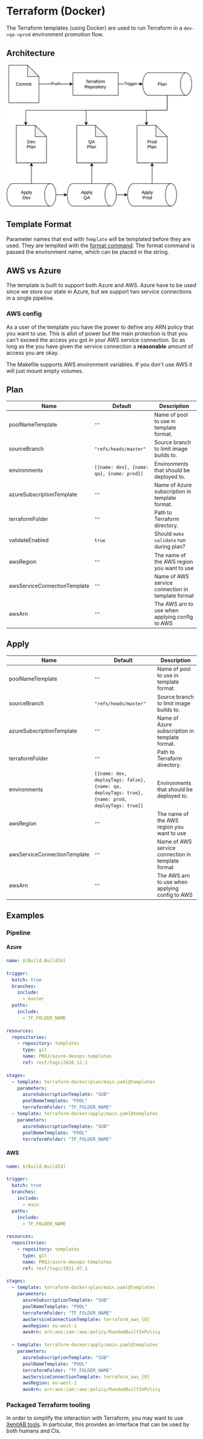 # Terraform (Docker)

The Terraform templates (using Docker) are used to run Terraform in a `dev->qa->prod` environment promotion flow.

## Architecture

![terraform-architecture](../assets/terraform-architecture.jpg)

## Template Format

Parameter names that end with `Template` will be templated before they are used. They are templted with the [format command](https://docs.microsoft.com/en-us/azure/devops/pipelines/process/templates?view=azure-devops#format).
The format command is passed the environment name, which can be placed in the string.

## AWS vs Azure

The template is built to support both Azure and AWS.
Azure have to be used since we store our state in Azure, but we support two service connections in a single pipeline.

### AWS config

As a user of the template you have the power to define any ARN policy that you want to use.
This is allot of power but the main protection is that you can't exceed the access you got in your AWS service connection.
So as long as the you have given the service connection a **reasonable** amount of access you are okay.

The Makefile supports AWS environment variables. If you don't use AWS it will just mount empty volumes.

## Plan

| Name                         | Default                                   | Description                                       |
| ---------------------------- | ----------------------------------------- | ------------------------------------------------- |
| poolNameTemplate             | `""`                                      | Name of pool to use in template format.           |
| sourceBranch                 | `"refs/heads/master"`                     | Source branch to limit image builds to.           |
| environments                 | `[{name: dev}, {name: qa}, {name: prod}]` | Environments that should be deployed to.          |
| azureSubscriptionTemplate    | `""`                                      | Name of Azure subscription in template format.    |
| terraformFolder              | `""`                                      | Path to Terraform directory.                      |
| validateEnabled              | `true`                                    | Should `make validate` run during plan?           |
| awsRegion                    | `""`                                      | The name of the AWS region you want to use        |
| awsServiceConnectionTemplate | `""`                                      | Name of AWS service connection in template format |
| awsArn                       | `""`                                      | The AWS arn to use when applying config to AWS    |

## Apply

| Name                         | Default                                                                                          | Description                                       |
| ---------------------------- | ------------------------------------------------------------------------------------------------ | ------------------------------------------------- |
| poolNameTemplate             | `""`                                                                                             | Name of pool to use in template format.           |
| sourceBranch                 | `"refs/heads/master"`                                                                            | Source branch to limit image builds to.           |
| azureSubscriptionTemplate    | `""`                                                                                             | Name of Azure subscription in template format.    |
| terraformFolder              | `""`                                                                                             | Path to Terraform directory.                      |
| environments                 | `[{name: dev, deployTags: false}, {name: qa, deployTags: true}, {name: prod, deployTags: true}]` | Environments that should be deployed to.          |
| awsRegion                    | `""`                                                                                             | The name of the AWS region you want to use        |
| awsServiceConnectionTemplate | `""`                                                                                             | Name of AWS service connection in template format |
| awsArn                       | `""`                                                                                             | The AWS arn to use when applying config to AWS    |

## Examples

### Pipeline

#### Azure

```yaml
name: $(Build.BuildId)

trigger:
  batch: true
  branches:
    include:
      - master
  paths:
    include:
      - TF_FOLDER_NAME

resources:
  repositories:
    - repository: templates
      type: git
      name: PROJ/azure-devops-templates
      ref: resf/tags/2020.12.1

stages:
  - template: terraform-docker/plan/main.yaml@templates
    parameters:
      azureSubscriptionTemplate: "SUB"
      poolNameTemplate: "POOL"
      terraformFolder: "TF_FOLDER_NAME"
  - template: terraform-docker/apply/main.yaml@templates
    parameters:
      azureSubscriptionTemplate: "SUB"
      poolNameTemplate: "POOL"
      terraformFolder: "TF_FOLDER_NAME"
```

#### AWS

```yaml
name: $(Build.BuildId)

trigger:
  batch: true
  branches:
    include:
      - main
  paths:
    include:
      - TF_FOLDER_NAME

resources:
  repositories:
    - repository: templates
      type: git
      name: PROJ/azure-devops-templates
      ref: resf/tags/2021.07.1

stages:
  - template: terraform-docker/plan/main.yaml@templates
    parameters:
      azureSubscriptionTemplate: "SUB"
      poolNameTemplate: "POOL"
      terraformFolder: "TF_FOLDER_NAME"
      awsServiceConnectionTemplate: terraform_aws_{0}
      awsRegion: eu-west-1
      awsArn: arn:aws:iam::aws:policy/RandomBuiltInPolicy

  - template: terraform-docker/apply/main.yaml@templates
    parameters:
      azureSubscriptionTemplate: "SUB"
      poolNameTemplate: "POOL"
      terraformFolder: "TF_FOLDER_NAME"
      awsServiceConnectionTemplate: terraform_aws_{0}
      awsRegion: eu-west-1
      awsArn: arn:aws:iam::aws:policy/RandomBuiltInPolicy
```

### Packaged Terraform tooling

In order to simplify the interaction with Terraform, you may want to use [XenitAB tools](https://github.com/XenitAB/github-actions). In particular, this provides an interface that can be used by both humans and CIs.